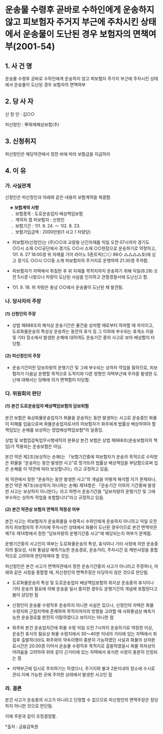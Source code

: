 # 운송물 수령후 곧바로 수하인에게 운송하지 않고 피보험자 주거지 부근에 주차시킨 상태에서 운송물이 도난된 경우 보험자의 면책여부(2001-54)

## 1. 사 건 명
운송물 수령후 곧바로 수하인에게 운송하지 않고 피보험자 주거지 부근에 주차시킨 상태에서 운송물이 도난된 경우 보험자의 면책여부

## 2. 당 사 자

신 청 인 : 김○○ 

피신청인 : 甲화재해상보험(주) 

## 3. 신청취지
피신청인은 해당약관에서 정한 바에 따라 보험금을 지급하라
    
## 4. 이   유
### 가. 사실관계

신청인은 피신청인과 아래와 같은 내용의 보험계약을 체결함.

&nbsp;&nbsp;&nbsp;&nbsp;**※ 보험계약 사항**<br>&nbsp;
&nbsp;&nbsp;&nbsp;．보험종목 : 도로운송업자 배상책임보험<br>&nbsp;
&nbsp;&nbsp;&nbsp;．계약자 겸 피보험자 : 신청인<br>&nbsp;
&nbsp;&nbsp;&nbsp;．보험기간 : ’01. 8. 24. ～ ’02. 8. 23.<br>&nbsp;
&nbsp;&nbsp;&nbsp;．보험가입금액 : 2000만원(1 사고․1 차량당)

* 피보험자(신청인)는 (주)○○과 교량용 난간자재를 익일 오전 07시까지 경기도 ○○시 소재 ○○공단에서 경기도 ○○시 소재 ○○현장으로 운송하기로 약정하고, ’01. 8. 27 18:00경 위 자재를 기아 라이노 5톤트럭(◎◎ 86◇ △△△△호)에 싣고 경기도 ○○시 ○○동 소재 피보험자의 주거지로 운행하여 21:30경 주차함.

* 피보험자가 자택에서 취침한 후 위 자재를 목적지까지 운송하기 위해 익일(8.28) 오전 5시경 나왔으나 차량이 도난된 사실을 인지하고 관할경찰서에 도난신고 함.

* ’01. 9. 18. 위 차량은  충남 ○○에서 운송물이 도난된 채 발견됨.

### 나. 당사자의 주장
####   (1) 신청인의 주장
* 상법 제688조의 해석상 운송기간은 물건을 상차할 때로부터 하차할 때 까지이고, 도로화물운송의 특성상 운송하는 동안의 휴식 등 그 이외에 부수되는 휴게소 이용 및 기타 장소에서 발생한 손해에 대하여도 운송기간 중의 사고로 보아 배상함이 타당함.

####  (2) 피신청인의 주장
* 운송기간이란 담보차량의 운행기간 및 그에 부수되는 상하차 작업을 말하므로, 피보험자가 다음날 운행할 목적으로 도착지와 다른 방향인 자택부근에 주차중 발생한 도난에 대해서는 당해에 의거 면책함이 타당함.

### 다. 위원회의 판단

#### (1) 본건 도로운송업자 배상책임보험의 담보위험 

본건 보험은 육상화물운송업자가 화물을 운송하는 동안 발생하는 사고로 운송중인 화물이 피해를 입음으로써 화물운송업자로서의 피보험자가 화주에게 법률상 배상하여야 할 책임있는 손해를 보상하는 영업배상책임보험*의 일종임.
         
상법 및 보험업감독업무시행세칙의 분류상 본건 보험은 상법 제688조(운송보험자의 책임)가 적용되는 운송보험은 아님.

본건 약관 제2조(보상하는 손해)는 「보험기간중에 피보험자가 운송의 목적으로 수탁받은 화물을 “운송하는 동안 발생한 사고”로 망가뜨려 법률상 배상책임을 부담함으로써 입은 손해를 이 약관에 따라 보상합니다」라고 규정하고 있음.
 
위 약관에서 정한 “운송하는 동안 발생한 사고”의 개념을 어떻게 해석할 지가 문제되나, 본건 약관 제7조(보상하지 아니하는 손해) 제14항은 「운송기간 이외의 기간중에 발생한 사고는 보상하지 아니한다」라고 하면서 운송기간을 “담보차량의 운행기간 및 그에 부수하는 상하차 작업을 포함합니다”라고 규정하고 있음.


#### (2) 본건 약관상 보험자 면책의 적정성 여부

본건 사고는 피보험자가 운송화물을 수령즉시 수하인에게 운송하지 아니하고 익일 오전까지 피보험자의 주거지에 주차시킨 상태에서 화물이 도난된 경우이므로 본건 면책약관 제7조 제14항에서 정한 “담보차량의 운행기간중 사고”에 해당되는지 여부가 문제됨.

운행기간중의 사고인지 여부는 도로화물운송의 특성, 휴식이나 기타 사정에 의한 운송중지의 필요성, 사회 통념상 예측가능한 운송경로, 운송거리, 주차시간 등 제반사정을 종합적으로 고려하여 판단하여야 할 것임.

피신청인은 본건 사고가 면책약관에서 정한 운송기간중의 사고가 아니라고 주장하나, 아래와 같은 사정을 종합할 때, 피신청인의 면책주장은 타당하지 않은 것으로 판단됨.

  - 도로화물운송의 특성 및 도로운송업자 배상책임보험의 취지상 운송중의 휴식이나 기타 운송의 필요에 의해 운송을 일시 중지한 경우도 운행기간의 개념에 포함된다고 봄이 상당한 점

  - 신청인이 운송물 수령직후 운송하지 아니한 사실은 있으나, 신청인의 자택은 화물 수령지와 근접지역에 존재하여 목적지까지의 방향을 고려할 때 사회통념상 예측가능한 운송경로를 완전히 이탈하였다고 보이지는 아니한 점

  - 화주와 본건 운송업자간에 화물 수령 익일 오전 7시까지 운송하기로 약정한 이상, 운송전 휴식의 필요상 화물 수령지에서 30～40분 이내의 거리에 있는 자택에서 취침후 출발하더라도 화주와의 약속이행이 충분히 가능하였던 사실과 화물의 상차완료시간은 20:00경 이어서 운송물 수령직후 목적지로 출발하였을시 화물 하차상의 어려움을 고려하여 위와 같이 근거리에 있는 자택에서 휴식한 사정이 충분히 인정되는 점

  - 자택부근에 임시로 주차하기는 하였으나, 주거지와 불과 2분이내의 장소에 수시로 관리․지배 가능한 곳에 주차한 상태에서 발생한 사고인 점

### 라. 결론
본건 사고가 운송중의 사고가 아니라고 단정할 수 없으므로 피신청인의 면책주장은 정당하지 아니한 것으로 판단됨.

이에 주문과 같이 조정결정함.   

*출처 : 금융감독원